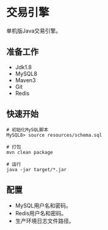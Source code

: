 # 交易引擎
单机版Java交易引擎。

## 准备工作
- Jdk1.8
- MySQL8
- Maven3
- Git
- Redis

## 快速开始
```
# 初始化MySQL脚本
MySQL8> source resources/schema.sql

# 打包
mvn clean package

# 运行
java -jar target/*.jar
```

## 配置
- MySQL用户名和密码。
- Redis用户名和密码。
- 生产环境日志文件路径。



